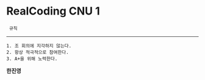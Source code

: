 RealCoding CNU 1
======================
     규칙
----------------------
~~~
1. 조 회의에 지각하지 않는다.
2. 항상 적극적으로 참여한다.
3. A+을 위해 노력한다.
~~~
**한진영**
